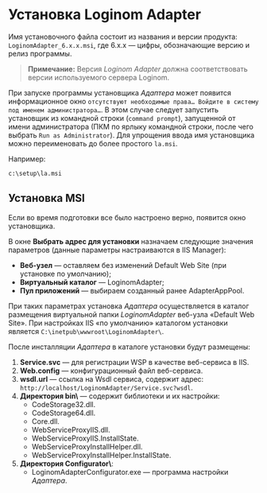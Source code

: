 # Установка Loginom Adapter

Имя установочного файла состоит из названия и версии продукта: `LoginomAdapter_6.x.x.msi`, где 6.x.x — цифры, обозначающие версию и релиз программы.

> **Примечание:** Версия *Loginom Adapter* должна соответствовать версии используемого сервера Loginom.

При запуске программы установщика *Адаптера* может появится информационное окно `отсутствуют необходимые права… Войдите в систему под именем администратора…`. В этом случае следует запустить установщик из командной строки (`command prompt`), запущенной от имени администратора (ПКМ по ярлыку командной строки, после чего выбрать `Run as Administrator`). Для упрощения ввода имя установщика можно переименовать до более простого `la.msi`.

Например:

```cmd
c:\setup\la.msi
```

## Установка MSI

Если во время подготовки все было настроено верно, появится окно установщика.

В окне **Выбрать адрес для установки** назначаем следующие значения параметров (данные параметры настраиваются в IIS Manager):

* **Веб-узел** — оставляем без изменений Default Web Site (при установке по умолчанию);
* **Виртуальный каталог** — LoginomAdapter;
* **Пул приложений** — выбираем созданный ранее AdapterAppPool.

При таких параметрах установка *Адаптера* осуществляется в каталог размещения виртуальной папки *LoginomAdapter* веб-узла «Default Web Site». При настройках IIS «по умолчанию» каталогом установки является `C:\inetpub\wwwroot\LoginomAdapter\`.

После инсталляции *Адаптера* в каталоге установки будут размещены:

1. **Service.svc** — для регистрации WSP в качестве веб-сервиса в IIS.
1. **Web.config** — конфигурационный файл веб-сервиса.
1. **wsdl.url** — ссылка на Wsdl сервиса, содержит адрес: `http://localhost/LoginomAdapter/Service.svc?wsdl`.
1. **Директория bin\\** — содержит библиотеки и их настройки:
   * CodeStorage32.dll.
   * CodeStorage64.dll.
   * Core.dll.
   * WebServiceProxyIIS.dll.
   * WebServiceProxyIIS.InstallState.
   * WebServiceProxyInstallHelper.dll.
   * WebServiceProxyInstallHelper.InstallState.
1. **Директория Configurator\\**:
   * LoginomAdapterConfigurator.exe — программа настройки *Адаптера*.
